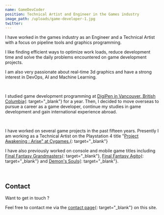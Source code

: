 ```yaml
---
name: GameDevCoder
position: Technical Artist and Engineer in the Games industry
image_path: /uploads/game-developer-1.jpg
twitter:
---
```


I have worked in the games industry as an Engineer and a Technical Artist with a focus on pipeline tools and graphics programming.

I like finding efficient ways to optimize work loads, reduce development time and solve the daily problems encountered on game development projects.

I am also very passionate about real-time 3d graphics and have a strong interest in DevOps, AI and Machine Learning.

&nbsp;

I studied game development programming at [DigiPen in Vancouver, British Columbia](https://www.digipen.edu/about/our-history){: target="_blank"} for a year. Then, I decided to move overseas to pursue a career as a game developer, continue my studies in game development and gain international experience abroad.

&nbsp;

I have worked on several game projects in the past fifteen years. Presently I am working as a Technical Artist on the Playstation 4 title "[Project Awakening : Arise" at Cygames.](/clients/cygames/){: target="_blank"}

I have also previously worked on console and mobile game titles including [Final Fantasy Grandmasters](/clients/crooz/){: target="_blank"}, [Final Fantasy Agito](/clients/tayutau/){: target="_blank"} and [Demon's Souls](/clients/from-software/){: target="_blank"}.

&nbsp;

## Contact

Want to get in touch ?

Feel free to contact me via the [contact page](/contact/){: target="_blank"} on this site.